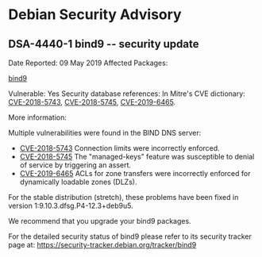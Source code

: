 
Debian Security Advisory
========================


DSA-4440-1 bind9 -- security update
-----------------------------------



Date Reported:
09 May 2019
Affected Packages:

[bind9](https://packages.debian.org/src:bind9)

Vulnerable:
Yes
Security database references:
In Mitre's CVE dictionary: [CVE-2018-5743](https://security-tracker.debian.org/tracker/CVE-2018-5743), [CVE-2018-5745](https://security-tracker.debian.org/tracker/CVE-2018-5745), [CVE-2019-6465](https://security-tracker.debian.org/tracker/CVE-2019-6465).  

More information:

Multiple vulnerabilities were found in the BIND DNS server:


* [CVE-2018-5743](https://security-tracker.debian.org/tracker/CVE-2018-5743)
Connection limits were incorrectly enforced.
* [CVE-2018-5745](https://security-tracker.debian.org/tracker/CVE-2018-5745)
The "managed-keys" feature was susceptible to denial of service by
 triggering an assert.
* [CVE-2019-6465](https://security-tracker.debian.org/tracker/CVE-2019-6465)
ACLs for zone transfers were incorrectly enforced for dynamically
 loadable zones (DLZs).


For the stable distribution (stretch), these problems have been fixed in
version 1:9.10.3.dfsg.P4-12.3+deb9u5.


We recommend that you upgrade your bind9 packages.


For the detailed security status of bind9 please refer to
its security tracker page at:
<https://security-tracker.debian.org/tracker/bind9>





